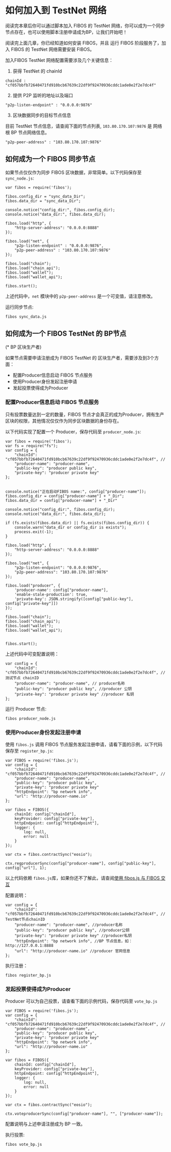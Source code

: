 # 如何加入到 TestNet 网络

阅读完本章后你可以通过脚本加入 FIBOS 的 TestNet 网络，你可以成为一个同步节点存在，也可以使用脚本注册申请成为BP，让我们开始吧！

阅读完上面几章，你已经知道如何安装 FIBOS，并且 运行 FIBOS 阶段服务了，加入 FIBOS 的 TestNet 网络需要安装 FIBOS。


加入FIBOS TestNet 网络配置需要涉及几个关键信息：

1. 获得 TestNet 的 chainId 

```
chainId : "cf057bbfb72640471fd910bcb67639c22df9f92470936cddc1ade0e2f2e7dc4f"
```

2. 提供 P2P 监听的地址以及端口

```
"p2p-listen-endpoint" : "0.0.0.0:9876"

```
3. 区块数据同步的目标节点信息

目前 TestNet 节点信息，请查阅下面的节点列表, `103.80.170.107:9876` 是 网络根 BP 节点网络信息。

```
"p2p-peer-address" : "103.80.170.107:9876"
```

## 如何成为一个 FIBOS 同步节点

如果节点仅仅作为同步 FIBOS 区块数据，非常简单。以下代码保存至 `sync_node.js`:

```
var fibos = require('fibos');

fibos.config_dir = "sync_data_Dir";
fibos.data_dir = "sync_data_Dir";

console.notice("config_dir:", fibos.config_dir);
console.notice("data_dir:", fibos.data_dir);

fibos.load("http", {
	"http-server-address": "0.0.0.0:8888"
});

fibos.load("net", {
	"p2p-listen-endpoint" : "0.0.0.0:9876",
	"p2p-peer-address" : "103.80.170.107:9876"
});

fibos.load("chain");
fibos.load("chain_api");
fibos.load("wallet");
fibos.load("wallet_api");

fibos.start();
```

上述代码中，`net` 模块中的 `p2p-peer-address` 是一个可变值，请注意修改。


运行同步节点:

```
fibos sync_data.js
```

## 如何成为一个 FIBOS TestNet 的 BP节点

(* BP 区块生产者)

如果节点需要申请注册成为 FIBOS TestNet 的 区块生产者，需要涉及到3个方面：

- 配置Producer信息启动 FIBOS 节点服务
- 使用Producer身份发起注册申请
- 发起投票使得成为Producer

### 配置Producer信息启动 FIBOS 节点服务

只有投票数量达到一定的数量，FIBOS 节点才会真正的成为Producer，拥有生产区块的权限，其他情况仅仅作为同步区块数据的身份存在。

以下代码实现了配置一个 Producer，保存代码至 `producer_node.js`:

```
var fibos = require('fibos');
var fs = require("fs");
var config = {
	"chainId": "cf057bbfb72640471fd910bcb67639c22df9f92470936cddc1ade0e2f2e7dc4f", //
	"producer-name": "producer-name",
	"public-key": "producer public key",
	"private-key": "producer private key"
};


console.notice("正在启动FIBOS name:", config["producer-name"]);
fibos.config_dir = config["producer-name"] + "_Dir";
fibos.data_dir = config["producer-name"] + "_Dir"

console.notice("config_dir:", fibos.config_dir);
console.notice("data_dir:", fibos.data_dir);

if (fs.exists(fibos.data_dir) || fs.exists(fibos.config_dir)) {
	console.warn("data_dir or config_dir is exists");
	process.exit(-1);
}

fibos.load("http", {
	"http-server-address": "0.0.0.0:8888"
});

fibos.load("net", {
	"p2p-listen-endpoint": "0.0.0.0:9876",
	"p2p-peer-address": "103.80.170.107:9876"
});

fibos.load("producer", {
	'producer-name': config["producer-name"],
	'enable-stale-production': true,
	'private-key': JSON.stringify([config["public-key"], config["private-key"]])
});

fibos.load("chain");
fibos.load("chain_api");
fibos.load("wallet");
fibos.load("wallet_api");


fibos.start();
```

上述代码中可变配置说明：

```
var config = {
	"chainId": "cf057bbfb72640471fd910bcb67639c22df9f92470936cddc1ade0e2f2e7dc4f", // 测试节点 chainID
	"producer-name": "producer-name", // producer名称
	"public-key": "producer public key", //producer 公钥
	"private-key": "producer private key" //producer 私钥
};
```


运行 Producer 节点:

```
fibos producer_node.js
```

### 使用Producer身份发起注册申请

使用 `fibos.js` 调用 FIBOS 节点服务发起注册申请，请看下面的示例，以下代码保存至 `register_bp.js`:

```
var FIBOS = require('fibos.js');
var config = {
	"chainId": "cf057bbfb72640471fd910bcb67639c22df9f92470936cddc1ade0e2f2e7dc4f", //
	"producer-name": "producer-name",
	"public-key": "producer public key",
	"private-key": "producer private key"
	"httpEndpoint": "bp network info",
	"url": "http://producer-name.io"
};

var fibos = FIBOS({
	chainId: config["chainId"],
	keyProvider: config["private-key"],
	httpEndpoint: config["httpEndpoint"],
	logger: {
		log: null,
		error: null
	}
});

var ctx = fibos.contractSync("eosio");

ctx.regproducerSync(config["producer-name"], config["public-key"], config["url"], 1);
```

以上代码依赖 `fibos.js`库，如果你还不了解此，请查阅[使用 fibos.js 与 FIBOS 交互](fibosjs.md)

配置说明：

```
var config = {
	"chainId": "cf057bbfb72640471fd910bcb67639c22df9f92470936cddc1ade0e2f2e7dc4f", // TestNet节点chainID
	"producer-name": "producer-name", //producer名称
	"public-key": "producer public key", //producer公钥
	"private-key": "producer private key" //producer私钥
	"httpEndpoint": "bp network info", //BP 节点信息，如： http://127.0.0.1:8888
	"url": "http://producer-name.io" //producer 官网信息
};
```


执行注册：

```
fibos register_bp.js
```

### 发起投票使得成为Producer

Producer 可以为自己投票，请查看下面的示例代码，保存代码至 `vote_bp.js`

```
var FIBOS = require('fibos.js');
var config = {
	"chainId": "cf057bbfb72640471fd910bcb67639c22df9f92470936cddc1ade0e2f2e7dc4f", //
	"producer-name": "producer-name",
	"public-key": "producer public key",
	"private-key": "producer private key"
	"httpEndpoint": "bp network info",
	"url": "http://producer-name.io"
};

var fibos = FIBOS({
	chainId: config["chainId"],
	keyProvider: config["private-key"],
	httpEndpoint: config["httpEndpoint"],
	logger: {
		log: null,
		error: null
	}
});

var ctx = fibos.contractSync("eosio");

ctx.voteproducerSync(config["producer-name"], "", ["producer-name"]);

```

配置说明与上述申请注册成为 BP 一致。

执行投票:

```
fibos vote_bp.js
```